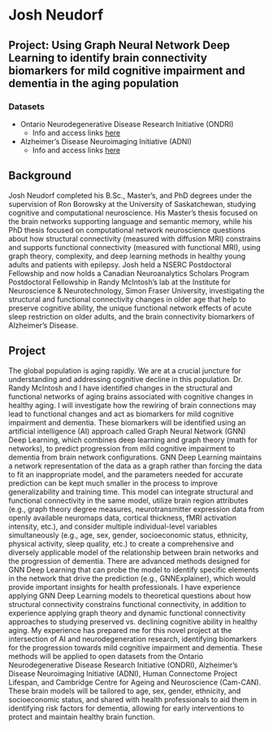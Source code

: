 # Josh Neudorf

## Project: Using Graph Neural Network Deep Learning to identify brain connectivity biomarkers for mild cognitive impairment and dementia in the aging population

### Datasets
 - Ontario Neurodegenerative Disease Research Initiative (ONDRI)
   - Info and access links [here](https://braininstitute.ca/ONDRI)
 - Alzheimer’s Disease Neuroimaging Initiative (ADNI)
   - Info and access links [here](https://adni.loni.usc.edu/) 

## Background

Josh Neudorf completed his B.Sc., Master’s, and PhD degrees under the supervision of Ron Borowsky at the University of Saskatchewan, studying cognitive and computational neuroscience. His Master’s thesis focused on the brain networks supporting language and semantic memory, while his PhD thesis focused on computational network neuroscience questions about how structural connectivity (measured with diffusion MRI) constrains and supports functional connectivity (measured with functional MRI), using graph theory, complexity, and deep learning methods in healthy young adults and patients with epilepsy. Josh held a NSERC Postdoctoral Fellowship and now holds a Canadian Neuroanalytics Scholars Program Postdoctoral Fellowship in Randy McIntosh’s lab at the Institute for Neuroscience & Neurotechnology, Simon Fraser University, investigating the structural and functional connectivity changes in older age that help to preserve cognitive ability, the unique functional network effects of acute sleep restriction on older adults, and the brain connectivity biomarkers of Alzheimer’s Disease.

## Project

The global population is aging rapidly. We are at a crucial juncture for understanding and addressing cognitive decline in this population. Dr. Randy McIntosh and I have identified changes in the structural and functional networks of aging brains associated with cognitive changes in healthy aging. I will investigate how the rewiring of brain connections may lead to functional changes and act as biomarkers for mild cognitive impairment and dementia. These biomarkers will be identified using an artificial intelligence (AI) approach called Graph Neural Network (GNN) Deep Learning, which combines deep learning and graph theory (math for networks), to predict progression from mild cognitive impairment to dementia from brain network configurations. GNN Deep Learning maintains a network representation of the data as a graph rather than forcing the data to fit an inappropriate model, and the parameters needed for accurate prediction can be kept much smaller in the process to improve generalizability and training time. This model can integrate structural and functional connectivity in the same model, utilize brain region attributes (e.g., graph theory degree measures, neurotransmitter expression data from openly available neuromaps data, cortical thickness, fMRI activation intensity, etc.), and consider multiple individual-level variables simultaneously (e.g., age, sex, gender, socioeconomic status, ethnicity, physical activity, sleep quality, etc.) to create a comprehensive and diversely applicable model of the relationship between brain networks and the progression of dementia. There are advanced methods designed for GNN Deep Learning that can probe the model to identify specific elements in the network that drive the prediction (e.g., GNNExplainer), which would provide important insights for health professionals. I have experience applying GNN Deep Learning models to theoretical questions about how structural connectivity constrains functional connectivity, in addition to experience applying graph theory and dynamic functional connectivity approaches to studying preserved vs. declining cognitive ability in healthy aging. My experience has prepared me for this novel project at the intersection of AI and neurodegeneration research, identifying biomarkers for the progression towards mild cognitive impairment and dementia. These methods will be applied to open datasets from the Ontario Neurodegenerative Disease Research Initiative (ONDRI), Alzheimer’s Disease Neuroimaging Initiative (ADNI), Human Connectome Project Lifespan, and Cambridge Centre for Ageing and Neuroscience (Cam-CAN). These brain models will be tailored to age, sex, gender, ethnicity, and socioeconomic status, and shared with health professionals to aid them in identifying risk factors for dementia, allowing for early interventions to protect and maintain healthy brain function.
